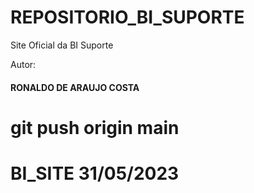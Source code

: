 # REPOSITORIO_BI_SUPORTE 

Site Oficial da BI Suporte

Autor:
#### RONALDO DE ARAUJO COSTA

# git push origin main 

# BI_SITE 31/05/2023
